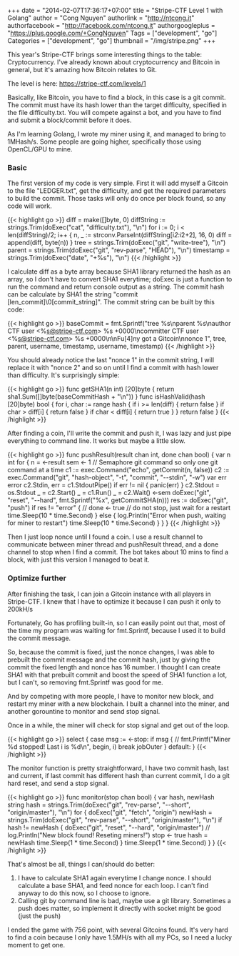 +++
date = "2014-02-07T17:36:17+07:00"
title = "Stripe-CTF Level 1 with Golang"
author = "Cong Nguyen"
authorlink = "http://ntcong.it"
authorfacebook = "http://facebook.com/ntcong.it"
authorgoogleplus = "https://plus.google.com/+CongNguyen"
Tags = ["development", "go"]
Categories = ["development", "go"]
thumbnail = "/img/stripe.png"
+++

This year's Stripe-CTF brings some interesting things to the table: Cryptocurrency. I've already known about cryptocurrency and Bitcoin in general, but it's amazing how Bitcoin relates to Git.

The level is here:&nbsp;https://stripe-ctf.com/levels/1

Basically, like Bitcoin, you have to find a block, in this case is a git commit. The commit must have its hash lower than the target difficulty, specified in the file difficulty.txt. You will compete against a bot, and you have to find and submit a block/commit before it does.

As I'm learning Golang, I wrote my miner using it, and managed to bring to 1MHash/s. Some people are going higher, specifically those using OpenCL/GPU to mine.

### Basic

The first version of my code is very simple. First it will add myself a Gitcoin to the file "LEDGER.txt", get the difficulty, and get the required parameters to build the commit. Those tasks will only do once per block found, so any code will work. 

{{< highlight go >}}
diff = make([]byte, 0)
diffString := strings.Trim(doExec("cat", "difficulty.txt"), "\n")
for i := 0; i < len(diffString)/2; i++ {
        n, _ := strconv.ParseInt(diffString[i*2:i*2+2], 16, 0)
        diff = append(diff, byte(n))
}
tree = strings.Trim(doExec("git", "write-tree"), "\n")
parent = strings.Trim(doExec("git", "rev-parse", "HEAD"), "\n")
timestamp = strings.Trim(doExec("date", "+%s"), "\n")
{{< /highlight >}}

I calculate diff as a byte array because SHA1 library returned the hash as an array, so I don't have to convert SHA1 everytime; doExec is just a function to run the command and return console output as a string. The commit hash can be calculate by SHA1 the string "commit [len_commit]\0[commit_string]". The commit string can be built by this code:  

{{< highlight go >}}
baseCommit = fmt.Sprintf("tree %s\nparent %s\nauthor CTF user &lt;%s@stripe-ctf.com&gt; %s +0000\ncommitter CTF user &lt;%s@stripe-ctf.com&gt; %s +0000\n\nFu[4]ny got a Gitcoin\nnonce 1", tree, parent, username, timestamp, username, timestamp)
{{< /highlight >}}

You should already notice the last "nonce 1" in the commit string, I will replace it with "nonce 2" and so on until I find a commit with hash lower than difficulty. It's surprisingly simple:


{{< highlight go >}}
func getSHA1(n int) [20]byte {
    return sha1.Sum([]byte(baseCommitHash <complete id="goog_259276313">+ </complete>"\n"))
}
func isHashValid(hash [20]byte) bool {
    for i, char := range hash {
    if i >= len(diff) {
    return false
    }
    if char > diff[i] {
    return false
    }
    if char < diff[i] {
    return true
    }
    }
    return false
}
{{< /highlight >}}

After finding a coin, I'll write the commit and push it, I was lazy and just pipe everything to command line. It works but maybe a little slow.  

{{< highlight go >}}
func pushResult(result chan int, done chan bool) {
    var n int
    for {
        n = &lt;-result
        sem &lt;- 1  // Semaphore git command so only one git command at a time
        c1 := exec.Command("echo", getCommit(n, false))
        c2 := exec.Command("git", "hash-object", "-t", "commit", "--stdin", "-w")
        var err error
        c2.Stdin, err = c1.StdoutPipe()
        if err != nil {
            panic(err)
        }
        c2.Stdout = os.Stdout
        _ = c2.Start()
        _ = c1.Run()
        _ = c2.Wait()
        &lt;-sem
        doExec("git", "reset", "--hard", fmt.Sprintf("%x", getCommitSHA(n)))
        res := doExec("git", "push")
        if res != "error" {
            // done &lt;- true
            // do not stop, just wait for a restart
            time.Sleep(10 * time.Second)
        } else {
            log.Println("Error when push, waiting for miner to restart")
            time.Sleep(10 * time.Second)
        }
    }
}
{{< /highlight >}}

Then I just loop nonce until I found a coin. I use a result channel to communicate between miner thread and pushResult thread, and a done channel to stop when I find a commit. The bot takes about 10 mins to find a block, with just this version I managed to beat it.

### Optimize further

After finishing the task, I can join a Gitcoin instance with all players in Stripe-CTF. I knew that I have to optimize it because I can push it only to 200kH/s

Fortunately, Go has profiling built-in, so I can easily point out that, most of the time my program was waiting for fmt.Sprintf, because I used it to build the commit message.

So, because the commit is fixed, just the nonce changes, I was able to prebuilt the commit message and the commit hash, just by giving the commit the fixed length and nonce has 16 number. I thought I can create SHA1 with that prebuilt commit and boost the speed of SHA1 function a lot, but I can't, so removing fmt.Sprintf was good for me.

And by competing with more people, I have to monitor new block, and restart my miner with a new blockchain. I built a channel into the miner, and another gorountine to monitor and send stop signal.

Once in a while, the miner will check for stop signal and get out of the loop.

{{< highlight go >}}
select {
case msg := &lt;-stop:
    if msg {
        // fmt.Printf("Miner %d stopped! Last i is %d\n", begin, i)
        break jobOuter
    }
default:
}
{{< /highlight >}}

The monitor function is pretty straightforward, I have two commit hash, last and current, if last commit has different hash than current commit, I do a git hard reset, and send a stop signal.


{{< highlight go >}}
func monitor(stop chan bool) {
    var hash, newHash string
    hash = strings.Trim(doExec("git", "rev-parse", "--short", "origin/master"), "\n")
    for {
        doExec("git", "fetch", "origin")
        newHash = strings.Trim(doExec("git", "rev-parse", "--short", "origin/master"), "\n")
        if hash != newHash {
            doExec("git", "reset", "--hard", "origin/master")
            // log.Println("New block found! Reseting miners!")
            stop &lt;- true
            hash = newHash
            time.Sleep(1 * time.Second)
        }
        time.Sleep(1 * time.Second)
    }
}
{{< /highlight >}}

That's almost be all, things I can/should do better:

1.  I have to calculate SHA1 again everytime I change nonce. I should calculate a base SHA1, and feed nonce for each loop. I can't find anyway to do this now, so I choose to ignore.
2.  Calling git by command line is bad, maybe use a git library. Sometimes a push does matter, so implement it directly with socket might be good (just the push)

I ended the game with 756 point, with several Gitcoins found. It's very hard to find a coin because I only have 1.5MH/s with all my PCs, so I need a lucky moment to get one.
